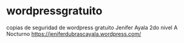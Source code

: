 # wordpressgratuito
copias de seguridad de wordpress gratuito
Jenifer Ayala
2do nivel A Nocturno
https://jeniferdubrascayala.wordpress.com/
